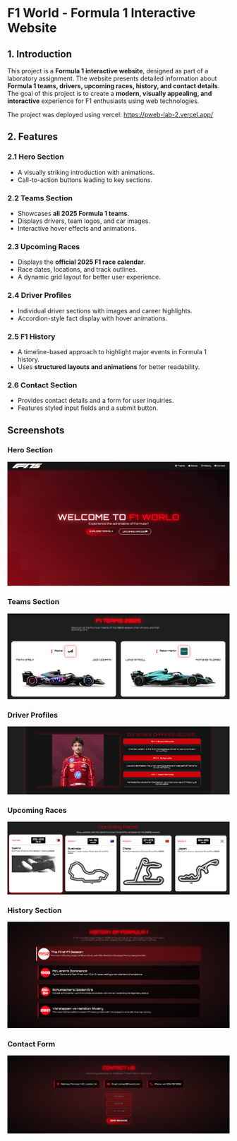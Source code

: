 # F1 World - Formula 1 Interactive Website

## 1. Introduction

This project is a **Formula 1 interactive website**, designed as part of a laboratory assignment. The website presents detailed information about **Formula 1 teams, drivers, upcoming races, history, and contact details**. The goal of this project is to create a **modern, visually appealing, and interactive** experience for F1 enthusiasts using web technologies.

The project was deployed using vercel: https://pweb-lab-2.vercel.app/

## 2. Features

### 2.1 Hero Section
- A visually striking introduction with animations.
- Call-to-action buttons leading to key sections.

### 2.2 Teams Section
- Showcases **all 2025 Formula 1 teams**.
- Displays drivers, team logos, and car images.
- Interactive hover effects and animations.

### 2.3 Upcoming Races
- Displays the **official 2025 F1 race calendar**.
- Race dates, locations, and track outlines.
- A dynamic grid layout for better user experience.

### 2.4 Driver Profiles
- Individual driver sections with images and career highlights.
- Accordion-style fact display with hover animations.

### 2.5 F1 History
- A timeline-based approach to highlight major events in Formula 1 history.
- Uses **structured layouts and animations** for better readability.

### 2.6 Contact Section
- Provides contact details and a form for user inquiries.
- Features styled input fields and a submit button.


## Screenshots
### Hero Section
![Hero Section](img/screenshots/hero-section.png)
### Teams Section
![Teams Section](img/screenshots/teams-section.png)
### Driver Profiles
![Driver Profiles](img/screenshots/driver-profiles.png)
### Upcoming Races
![Upcoming Races](img/screenshots/race-calendar.png)
### History Section
![F1 History](img/screenshots/history-section.png)
### Contact Form
![Contact Form](img/screenshots/contact-form.png)

